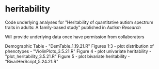 # heritability
Code underlying analyses for "Heritability of quantitative autism spectrum traits in adults: A family-based study" published in _Autism Research_

Will provide underlying data once have permission from collaborators

Demographic Table - "DemTable_1.19.21.R"
Figures 1:3 - plot distribution of phenotypes - "ViolinPlots_3.5.21.R"
Figure 4 - plot univariate heritability - "plot_heritability_3.5.21.R"
Figure 5 - plot bivariate heritability - "BivarHerScript_5.24.21.R"
